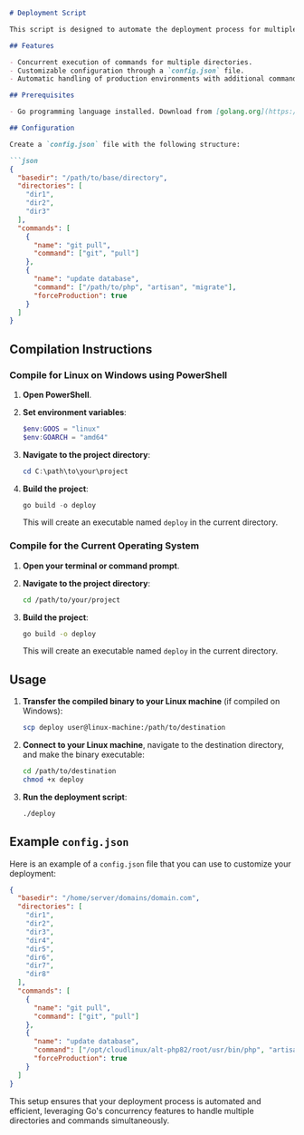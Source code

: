 ```markdown
# Deployment Script

This script is designed to automate the deployment process for multiple directories. It reads a configuration file (`config.json`) which specifies a base directory, a list of directories, and a set of commands to execute in each directory. The script uses goroutines to run the commands concurrently, improving efficiency and reducing deployment time.

## Features

- Concurrent execution of commands for multiple directories.
- Customizable configuration through a `config.json` file.
- Automatic handling of production environments with additional command flags.

## Prerequisites

- Go programming language installed. Download from [golang.org](https://golang.org/dl/).

## Configuration

Create a `config.json` file with the following structure:

```json
{
  "basedir": "/path/to/base/directory",
  "directories": [
    "dir1",
    "dir2",
    "dir3"
  ],
  "commands": [
    {
      "name": "git pull",
      "command": ["git", "pull"]
    },
    {
      "name": "update database",
      "command": ["/path/to/php", "artisan", "migrate"],
      "forceProduction": true
    }
  ]
}
```

## Compilation Instructions

### Compile for Linux on Windows using PowerShell

1. **Open PowerShell**.

2. **Set environment variables**:

    ```powershell
    $env:GOOS = "linux"
    $env:GOARCH = "amd64"
    ```

3. **Navigate to the project directory**:

    ```powershell
    cd C:\path\to\your\project
    ```

4. **Build the project**:

    ```powershell
    go build -o deploy
    ```

   This will create an executable named `deploy` in the current directory.

### Compile for the Current Operating System

1. **Open your terminal or command prompt**.

2. **Navigate to the project directory**:

    ```sh
    cd /path/to/your/project
    ```

3. **Build the project**:

    ```sh
    go build -o deploy
    ```

   This will create an executable named `deploy` in the current directory.

## Usage

1. **Transfer the compiled binary to your Linux machine** (if compiled on Windows):

    ```sh
    scp deploy user@linux-machine:/path/to/destination
    ```

2. **Connect to your Linux machine**, navigate to the destination directory, and make the binary executable:

    ```sh
    cd /path/to/destination
    chmod +x deploy
    ```

3. **Run the deployment script**:

    ```sh
    ./deploy
    ```

## Example `config.json`

Here is an example of a `config.json` file that you can use to customize your deployment:

```json
{
  "basedir": "/home/server/domains/domain.com",
  "directories": [
    "dir1",
    "dir2",
    "dir3",
    "dir4",
    "dir5",
    "dir6",
    "dir7",
    "dir8"
  ],
  "commands": [
    {
      "name": "git pull",
      "command": ["git", "pull"]
    },
    {
      "name": "update database",
      "command": ["/opt/cloudlinux/alt-php82/root/usr/bin/php", "artisan", "migrate"],
      "forceProduction": true
    }
  ]
}
```

This setup ensures that your deployment process is automated and efficient, leveraging Go's concurrency features to handle multiple directories and commands simultaneously.